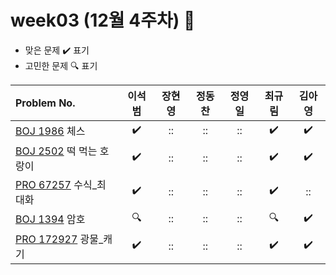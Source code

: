 
# week03 (12월 4주차) :pencil:

- 맞은 문제 :heavy_check_mark: 표기
- 고민한 문제 :mag: 표기


| Problem No.                                                                              | 이석범 | 장현영 | 정동찬 | 정영일 | 최규림 | 김아영 |
| :--------------------------------------------------------------------------------------- | :----: | :----: | :----: | :----: | :----: | :----: |
| [BOJ 1986](https://www.acmicpc.net/problem/1986) 체스                                    |   :heavy_check_mark:   |   ::   |   ::   |   ::   |   :heavy_check_mark:   |   :heavy_check_mark:   |
| [BOJ 2502](https://www.acmicpc.net/problem/2502) 떡 먹는 호랑이                          |   :heavy_check_mark:   |   ::   |   ::   |   ::   |   :heavy_check_mark:   |   :heavy_check_mark:   |
| [PRO 67257](https://school.programmers.co.kr/learn/courses/30/lessons/67257) 수식_최대화 |   :heavy_check_mark:   |   ::   |   ::   |   ::   |   :heavy_check_mark:   |   ::   |
| [BOJ 1394](https://www.acmicpc.net/problem/1394) 암호                                    |   :mag:   |   ::   |   ::   |   ::   |   :mag:   |   :heavy_check_mark:   |
| [PRO 172927](https://school.programmers.co.kr/learn/courses/30/lessons/172927) 광물_캐기 |   :heavy_check_mark:   |   ::   |   ::   |   ::   |   :heavy_check_mark:   |   :heavy_check_mark:   |

